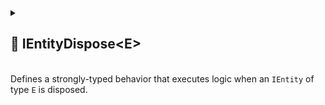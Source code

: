 
<details>
  <summary>
    <h2 id="entity-dispose-t"> 🧩 IEntityDispose&lt;E&gt;</h2>
    <br>Defines a strongly-typed behavior that executes logic when an <code>IEntity</code> of type <code>E</code> is disposed.
  </summary>

<br>

```csharp
public interface IEntityDispose<in E> : IEntityDispose where E : IEntity
```

- **Description:** Provides a strongly-typed version of `IEntityDispose` for handling disposal logic for a specific `IEntity` type.
- **Type Parameter:** `E` – The concrete entity type this behavior is associated with.
- **Inherits:** [IEntityDispose](#entity-dispose)
- **Remarks:** Automatically invoked by `IEntity.Dispose` when the behavior is registered on an entity of type `E`.

---

## 🏹 Methods

#### `Dispose(E)`

```csharp
public void Dispose(E entity);
```

- **Description:** Called when the typed entity is being disposed.
- **Parameter:** `entity` – The entity instance of type `E`.
- **Remarks:** Implements the base `IEntityDispose.Dispose(IEntity)` explicitly by casting the `IEntity` to type `E`.

---

### 🗂 Example of Usage

Dispose a `Collider` component

```csharp
public class UnitEntity : Entity
{
}
```

```csharp
public class DisposeColliderBehaviour : IEntityDispose<UnitEntity>
{
    public void Dispose(UnitEntity entity)
    {
        var collider = entity.GetValue<Collider>("Collider");
        Object.Destroy(collider);
    }
}
```

> Note: Uses the strongly-typed `UnitEntity`, so no casting from `IEntity` is required.
